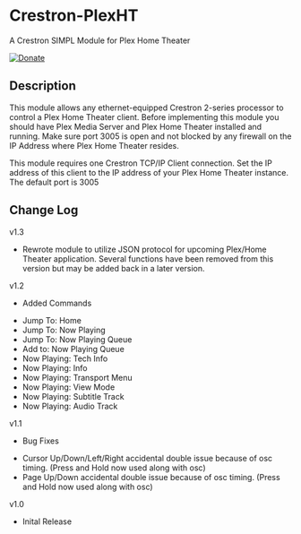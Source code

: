 Crestron-PlexHT 
===============

A Crestron SIMPL Module for Plex Home Theater

[![Donate](https://www.paypalobjects.com/en_US/i/btn/btn_donate_LG.gif)](https://www.paypal.com/cgi-bin/webscr?cmd=_s-xclick&hosted_button_id=Q3HXXBC6ZBENJ)

Description
-----------
This module allows any ethernet-equipped Crestron 2-series processor to control a Plex Home Theater client. Before implementing this module you should have Plex Media Server and Plex Home Theater installed and running. Make sure port 3005 is open and not blocked by any firewall on the IP Address where Plex Home Theater resides. 

This module requires one Crestron TCP/IP Client connection. Set the IP address of this client to the IP address of your Plex Home Theater instance. The default port is 3005


Change Log
----------
v1.3
* Rewrote module to utilize JSON protocol for upcoming Plex/Home Theater application. Several functions have been removed from this version but may be added back in a later version.


v1.2
* Added Commands
 + Jump To: Home
 + Jump To: Now Playing
 + Jump To: Now Playing Queue
 + Add to: Now Playing Queue
 + Now Playing: Tech Info
 + Now Playing: Info
 + Now Playing: Transport Menu
 + Now Playing: View Mode     
 + Now Playing: Subtitle Track
 + Now Playing: Audio Track

v1.1 
* Bug Fixes
 + Cursor Up/Down/Left/Right accidental double issue because of osc timing. (Press and Hold now used along with osc) 
 + Page Up/Down accidental double issue because of osc timing. (Press and Hold now used along with osc) 

v1.0
* Inital Release

